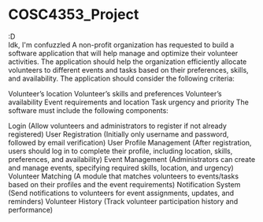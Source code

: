 # COSC4353_Project
:D  
Idk, I'm confuzzled
A non-profit organization has requested to build a software application that will help manage and optimize their volunteer activities. The application should help the organization efficiently allocate volunteers to different events and tasks based on their preferences, skills, and availability. The application should consider the following criteria:

Volunteer’s location
Volunteer’s skills and preferences
Volunteer’s availability
Event requirements and location
Task urgency and priority
The software must include the following components:

Login (Allow volunteers and administrators to register if not already registered)
User Registration (Initially only username and password, followed by email verification)
User Profile Management (After registration, users should log in to complete their profile, including location, skills, preferences, and availability)
Event Management (Administrators can create and manage events, specifying required skills, location, and urgency)
Volunteer Matching (A module that matches volunteers to events/tasks based on their profiles and the event requirements)
Notification System (Send notifications to volunteers for event assignments, updates, and reminders)
Volunteer History (Track volunteer participation history and performance)
